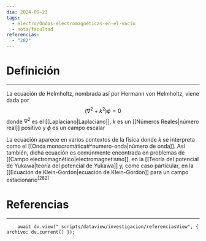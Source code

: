 ```yaml
---
dia: 2024-09-23
tags:
  - electro/Ondas-electromagnéticas-en-el-vacío
  - nota/facultad
referencias:
  - "282"
---
```

# Definición
---
La ecuación de Helmholtz, nombrada así por Hermann von Helmholtz, viene dada por $$ \left( \nabla^2 + k^2 \right) \phi = 0 $$ donde $\nabla^2$ es el [[Laplaciano|Laplaciano]], $k$ es un [[Números Reales|número real]] positivo y $\phi$ es un campo escalar

La ecuación aparece en varios contextos de la física donde $k$ se interpreta como el [[Onda monocromática#^numero-onda|número de onda]]. Así también, dicha ecuación es comúnmente encontrada en problemas de [[Campo electromagnético|electromagnetismo]], en la [[Teoría del potencial de Yukawa|teoría del potencial de Yukawa]] y, como caso particular, en la [[Ecuación de Klein-Gordon|ecuación de Klein-Gordon]] para un campo estacionario<sup><a href="#ref-282" style="color: inherit; text-decoration: none;">[282]</a></sup> 

# Referencias
---
```dataviewjs
	await dv.view("_scripts/dataview/investigacion/referenciasView", { archivo: dv.current() });
```